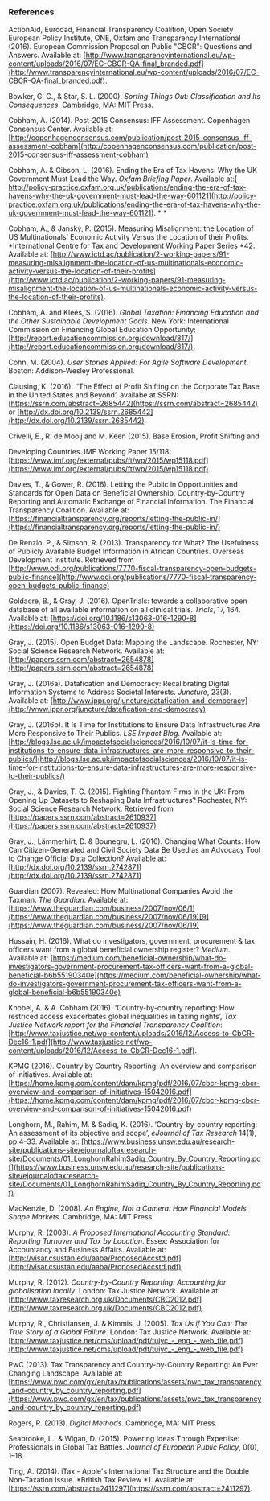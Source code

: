 ### References

ActionAid, Eurodad, Financial Transparency Coalition, Open Society European Policy Institute, ONE, Oxfam and Transparency International (2016). European Commission Proposal on Public "CBCR": Questions and Answers. Available at: [http://www.transparencyinternational.eu/wp-content/uploads/2016/07/EC-CBCR-QA-final_branded.pdf](http://www.transparencyinternational.eu/wp-content/uploads/2016/07/EC-CBCR-QA-final_branded.pdf).

Bowker, G. C., & Star, S. L. (2000). *Sorting Things Out: Classification and Its Consequences*. Cambridge, MA: MIT Press.

Cobham, A. (2014). Post-2015 Consensus: IFF Assessment. Copenhagen Consensus Center. Available at: [http://copenhagenconsensus.com/publication/post-2015-consensus-iff-assessment-cobham](http://copenhagenconsensus.com/publication/post-2015-consensus-iff-assessment-cobham)

Cobham, A. & Gibson, L. (2016). Ending the Era of Tax Havens: Why the UK Government Must Lead the Way. *Oxfam Briefing Paper*. Available at:[ http://policy-practice.oxfam.org.uk/publications/ending-the-era-of-tax-havens-why-the-uk-government-must-lead-the-way-601121](http://policy-practice.oxfam.org.uk/publications/ending-the-era-of-tax-havens-why-the-uk-government-must-lead-the-way-601121). * *

Cobham, A., & Janský, P. (2015). Measuring Misalignment: the Location of US Multinationals’ Economic Activity Versus the Location of their Profits. *International Centre for Tax and Development Working Paper Series *42. Available at: [http://www.ictd.ac/publication/2-working-papers/91-measuring-misalignment-the-location-of-us-multinationals-economic-activity-versus-the-location-of-their-profits](http://www.ictd.ac/publication/2-working-papers/91-measuring-misalignment-the-location-of-us-multinationals-economic-activity-versus-the-location-of-their-profits).

Cobham, A. and Klees, S. (2016). *Global Taxation: Financing Education and the Other Sustainable Development Goals*. New York: International Commission on Financing Global Education Opportunity: [http://report.educationcommission.org/download/817/](http://report.educationcommission.org/download/817/).

Cohn, M. (2004). *User Stories Applied: For Agile Software Development*. Boston: Addison-Wesley Professional.

Clausing, K. (2016). ‘’The Effect of Profit Shifting on the Corporate Tax Base in the United States and Beyond’, availabe at SSRN: [https://ssrn.com/abstract=2685442](https://ssrn.com/abstract=2685442) or [http://dx.doi.org/10.2139/ssrn.2685442](http://dx.doi.org/10.2139/ssrn.2685442).

Crivelli, E., R. de Mooij and M. Keen (2015). Base Erosion, Profit Shifting and

Developing Countries. IMF Working Paper 15/118: [https://www.imf.org/external/pubs/ft/wp/2015/wp15118.pdf](https://www.imf.org/external/pubs/ft/wp/2015/wp15118.pdf).

Davies, T., & Gower, R. (2016). Letting the Public in Opportunities and Standards for Open Data on Beneficial Ownership, Country-by-Country Reporting and Automatic Exchange of Financial Information. The Financial Transparency Coalition. Available at: [https://financialtransparency.org/reports/letting-the-public-in/](https://financialtransparency.org/reports/letting-the-public-in/)

De Renzio, P., & Simson, R. (2013). Transparency for What? The Usefulness of Publicly Available Budget Information in African Countries. Overseas Development Institute. Retrieved from [http://www.odi.org/publications/7770-fiscal-transparency-open-budgets-public-finance](http://www.odi.org/publications/7770-fiscal-transparency-open-budgets-public-finance)

Goldacre, B., & Gray, J. (2016). OpenTrials: towards a collaborative open database of all available information on all clinical trials. *Trials*, 17, 164. Available at: [https://doi.org/10.1186/s13063-016-1290-8](https://doi.org/10.1186/s13063-016-1290-8)

Gray, J. (2015). Open Budget Data: Mapping the Landscape. Rochester, NY: Social Science Research Network. Available at: [http://papers.ssrn.com/abstract=2654878](http://papers.ssrn.com/abstract=2654878)

Gray, J. (2016a). Datafication and Democracy: Recalibrating Digital Information Systems to Address Societal Interests. *Juncture*, 23(3). Available at: [http://www.ippr.org/juncture/datafication-and-democracy](http://www.ippr.org/juncture/datafication-and-democracy)

Gray, J. (2016b). It Is Time for Institutions to Ensure Data Infrastructures Are More Responsive to Their Publics. *LSE Impact Blog*. Available at: [http://blogs.lse.ac.uk/impactofsocialsciences/2016/10/07/it-is-time-for-institutions-to-ensure-data-infrastructures-are-more-responsive-to-their-publics/](http://blogs.lse.ac.uk/impactofsocialsciences/2016/10/07/it-is-time-for-institutions-to-ensure-data-infrastructures-are-more-responsive-to-their-publics/)

Gray, J., & Davies, T. G. (2015). Fighting Phantom Firms in the UK: From Opening Up Datasets to Reshaping Data Infrastructures? Rochester, NY: Social Science Research Network. Retrieved from [https://papers.ssrn.com/abstract=2610937](https://papers.ssrn.com/abstract=2610937)

Gray, J., Lämmerhirt, D. & Bounegru, L. (2016). Changing What Counts: How Can Citizen-Generated and Civil Society Data Be Used as an Advocacy Tool to Change Official Data Collection? Available at: [http://dx.doi.org/10.2139/ssrn.2742871](http://dx.doi.org/10.2139/ssrn.2742871)

Guardian (2007). Revealed: How Multinational Companies Avoid the Taxman. *The Guardian*. Available at: [https://www.theguardian.com/business/2007/nov/06/1](https://www.theguardian.com/business/2007/nov/06/19)[9](https://www.theguardian.com/business/2007/nov/06/19)

Hussain, H. (2016). What do investigators, government, procurement & tax officers want from a global beneficial ownership register? *Medium*. Available at: [https://medium.com/beneficial-ownership/what-do-investigators-government-procurement-tax-officers-want-from-a-global-beneficial-b6b55190340e](https://medium.com/beneficial-ownership/what-do-investigators-government-procurement-tax-officers-want-from-a-global-beneficial-b6b55190340e)

Knobel, A. & A. Cobham (2016). ‘Country-by-country reporting: How restriced access exacerbates global inequalities in taxing rights’, *Tax Justice Network report for the Financial Transparency Coalition*:  [http://www.taxjustice.net/wp-content/uploads/2016/12/Access-to-CbCR-Dec16-1.pdf](http://www.taxjustice.net/wp-content/uploads/2016/12/Access-to-CbCR-Dec16-1.pdf).

KPMG (2016). Country by Country Reporting: An overview and comparison of initiatives. Available at: [https://home.kpmg.com/content/dam/kpmg/pdf/2016/07/cbcr-kpmg-cbcr-overview-and-comparison-of-initiatives-15042016.pdf](https://home.kpmg.com/content/dam/kpmg/pdf/2016/07/cbcr-kpmg-cbcr-overview-and-comparison-of-initiatives-15042016.pdf)

Longhorn, M., Rahim, M. & Sadiq, K. (2016). ‘Country-by-country reporting: An assessment of its objective and scope’, *eJournal of Tax Research* 14(1), pp.4-33. Available at: [https://www.business.unsw.edu.au/research-site/publications-site/ejournaloftaxresearch-site/Documents/01_LonghornRahimSadiq_Country_By_Country_Reporting.pdf](https://www.business.unsw.edu.au/research-site/publications-site/ejournaloftaxresearch-site/Documents/01_LonghornRahimSadiq_Country_By_Country_Reporting.pdf).

MacKenzie, D. (2008). *An Engine, Not a Camera: How Financial Models Shape Markets*. Cambridge, MA: MIT Press.

Murphy, R. (2003). *A Proposed International Accounting Standard: Reporting Turnover and Tax by Location*. Essex: Association for Accountancy and Business Affairs. Available at: [http://visar.csustan.edu/aaba/ProposedAccstd.pdf](http://visar.csustan.edu/aaba/ProposedAccstd.pdf).

Murphy, R. (2012). *Country-by-Country Reporting: Accounting for globalisation locally*. London: Tax Justice Network. Available at: [http://www.taxresearch.org.uk/Documents/CBC2012.pdf](http://www.taxresearch.org.uk/Documents/CBC2012.pdf).

Murphy, R., Christiansen, J. & Kimmis, J. (2005). *Tax Us if You Can: The True Story of a Global Failure*. London: Tax Justice Network. Available at: [http://www.taxjustice.net/cms/upload/pdf/tuiyc_-_eng_-_web_file.pdf](http://www.taxjustice.net/cms/upload/pdf/tuiyc_-_eng_-_web_file.pdf)

PwC (2013). Tax Transparency and Country-by-Country Reporting: An Ever Changing Landscape. Available at: [https://www.pwc.com/gx/en/tax/publications/assets/pwc_tax_transparency_and-country_by_country_reporting.pdf](https://www.pwc.com/gx/en/tax/publications/assets/pwc_tax_transparency_and-country_by_country_reporting.pdf)

Rogers, R. (2013). *Digital Methods*. Cambridge, MA: MIT Press.

Seabrooke, L., & Wigan, D. (2015). Powering Ideas Through Expertise: Professionals in Global Tax Battles. *Journal of European Public Policy*, 0(0), 1–18.

Ting, A. (2014). iTax - Apple's International Tax Structure and the Double Non-Taxation Issue. *British Tax Review *1. Available at: [https://ssrn.com/abstract=2411297](https://ssrn.com/abstract=2411297).
